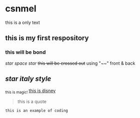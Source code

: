 # csnmel
this is a only text

## this is my first respository ## 

### this will be bond ####
*star space star*
~~this will be crossed out~~  using "~~" front & back   

## *star italy style* 
<sub> this is magic! </sub>
<ins> this is disney</ins>

>this is a quote


```
this is an example of coding 
```
